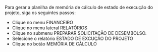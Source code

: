 Para gerar a planilha de memória de cálculo de estado de execução do projeto, siga os seguintes passos:

* Clique no menu FINANCEIRO
* Clique no menu lateral RELATÓRIOS
* Clique no submenu PREPARAR SOLICITAÇÃO DE DESEMBOLSO.
* Selecione o relatório ESTADO DE EXCUÇÃO DO PROJETO
* Clique no botão MEMÓRIA DE CÁLCULO